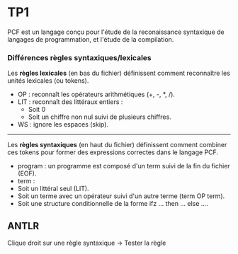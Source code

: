 # TP1

PCF est un langage conçu pour l'étude de la reconaissance syntaxique de langages de programmation, et l'étude de la compilation.
### Différences règles syntaxiques/lexicales
Les <b>règles lexicales</b> (en bas du fichier) définissent comment reconnaître les unités lexicales (ou tokens).

* OP : reconnaît les opérateurs arithmétiques (+, -, *, /).
* LIT : reconnaît des littéraux entiers :
  * Soit 0
  * Soit un chiffre non nul suivi de plusieurs chiffres.
* WS : ignore les espaces (skip).

---
Les <b>règles syntaxiques</b> (en haut du fichier) définissent comment combiner ces tokens pour former des expressions correctes dans le langage PCF.
* program : un programme est composé d'un term suivi de la fin du fichier (EOF).
* term :
 * Soit un littéral seul (LIT).
 * Soit un terme avec un opérateur suivi d'un autre terme (term OP term).
 * Soit une structure conditionnelle de la forme ifz ... then ... else ....

## ANTLR

Clique droit sur une règle syntaxique -> Tester la règle